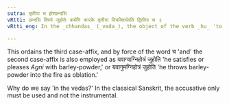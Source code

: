 ```yaml
---
sutra: तृतीया च होश्छन्दसि
vRtti: छन्दसि विषये जुहोतेः कर्मणि कारके तृतीया विभक्तिर्भवति द्वितीया च ॥
vRtti_eng: In the _chhandas_ (_veda_), the object of the verb _hu_ 'to sacrifice' takes the affix of the third case, and of the second as well.

---
```

This ordains the third case-affix, and by force of the word च 'and' the second case-affix is also employed as यवाग्वाग्निहोत्रं जुहोति 'he satisfies or pleases _Agni_ with barley-powder,' or यवागुमग्निहोत्रं जुहोति 'he throws barley-powder into the fire as oblation.'

Why do we say 'in the vedas?' In the classical Sanskrit, the accusative only must be used and not the instrumental.